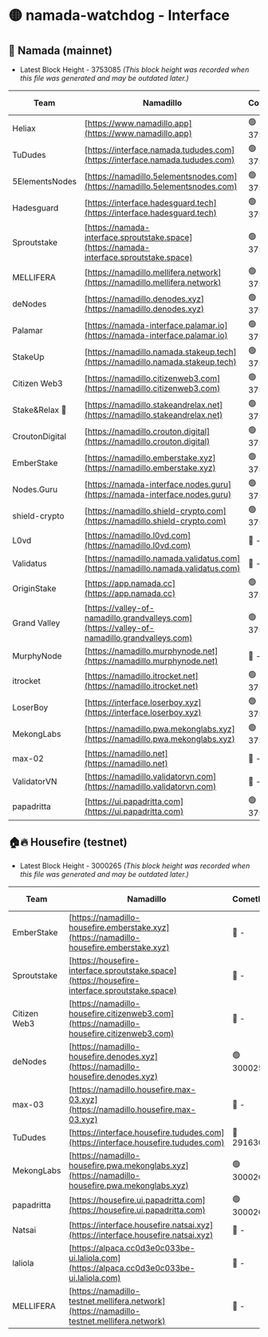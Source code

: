# 🟡 namada-watchdog - Interface

## 🚀 Namada (mainnet)
- Latest Block Height - 3753085 *(This block height was recorded when this file was generated and may be outdated later.)*

| Team | Namadillo | CometBFT | Indexer | MASP Indexer |
|-|-|-|-|-|
| Heliax | [https://www.namadillo.app](https://www.namadillo.app) | 🟢 3753060 | 🟢 3753060 | 🟢 3753059 |
| TuDudes | [https://interface.namada.tududes.com](https://interface.namada.tududes.com) | 🟢 3753060 | 🟢 3753060 | 🟢 3753060 |
| 5ElementsNodes | [https://namadillo.5elementsnodes.com](https://namadillo.5elementsnodes.com) | 🟢 3753060 | 🟢 3753060 | 🟢 3753060 |
| Hadesguard | [https://interface.hadesguard.tech](https://interface.hadesguard.tech) | 🟢 3753061 | 🟢 3753061 | 🟢 3753061 |
| Sproutstake | [https://namada-interface.sproutstake.space](https://namada-interface.sproutstake.space) | 🟢 3753062 | 🔴 - | 🔴 - |
| MELLIFERA | [https://namadillo.mellifera.network](https://namadillo.mellifera.network) | 🟢 3753065 | 🟢 3753065 | 🟢 3753065 |
| deNodes | [https://namadillo.denodes.xyz](https://namadillo.denodes.xyz) | 🟢 3753066 | 🟢 3753066 | 🟢 3753066 |
| Palamar | [https://namada-interface.palamar.io](https://namada-interface.palamar.io) | 🟢 3753067 | 🟢 3753067 | 🟢 3753067 |
| StakeUp | [https://namadillo.namada.stakeup.tech](https://namadillo.namada.stakeup.tech) | 🟢 3753067 | 🟢 3753067 | 🟢 3753068 |
| Citizen Web3 | [https://namadillo.citizenweb3.com](https://namadillo.citizenweb3.com) | 🟢 3753068 | 🟢 3753068 | 🟢 3753068 |
| Stake&Relax 🦥 | [https://namadillo.stakeandrelax.net](https://namadillo.stakeandrelax.net) | 🟢 3753069 | 🟢 3753069 | 🟢 3753069 |
| CroutonDigital | [https://namadillo.crouton.digital](https://namadillo.crouton.digital) | 🟢 3753070 | 🟢 3753070 | 🟢 3753070 |
| EmberStake | [https://namadillo.emberstake.xyz](https://namadillo.emberstake.xyz) | 🟢 3753070 | 🟢 3753070 | 🟢 3753070 |
| Nodes.Guru | [https://namada-interface.nodes.guru](https://namada-interface.nodes.guru) | 🟢 3753071 | 🟢 3753071 | 🟢 3753071 |
| shield-crypto | [https://namadillo.shield-crypto.com](https://namadillo.shield-crypto.com) | 🟢 3753072 | 🔴 3745991 | 🟢 3753071 |
| L0vd | [https://namadillo.l0vd.com](https://namadillo.l0vd.com) | 🔴 - | 🔴 - | 🔴 - |
| Validatus | [https://namadillo.namada.validatus.com](https://namadillo.namada.validatus.com) | 🔴 - | 🔴 - | 🔴 - |
| OriginStake | [https://app.namada.cc](https://app.namada.cc) | 🟢 3753077 | 🟢 3753076 | 🟢 3753077 |
| Grand Valley | [https://valley-of-namadillo.grandvalleys.com](https://valley-of-namadillo.grandvalleys.com) | 🟢 3753077 | 🟢 3753076 | 🟢 3753077 |
| MurphyNode | [https://namadillo.murphynode.net](https://namadillo.murphynode.net) | 🔴 - | 🔴 - | 🔴 - |
| itrocket | [https://namadillo.itrocket.net](https://namadillo.itrocket.net) | 🟢 3753079 | 🟢 3753079 | 🟢 3753079 |
| LoserBoy | [https://interface.loserboy.xyz](https://interface.loserboy.xyz) | 🟢 3753080 | 🟢 3753080 | 🟢 3753080 |
| MekongLabs | [https://namadillo.pwa.mekonglabs.xyz](https://namadillo.pwa.mekonglabs.xyz) | 🟢 3753080 | 🟢 3753080 | 🟢 3753080 |
| max-02 | [https://namadillo.net](https://namadillo.net) | 🔴 - | 🔴 - | 🔴 - |
| ValidatorVN | [https://namadillo.validatorvn.com](https://namadillo.validatorvn.com) | 🔴 - | 🔴 - | 🔴 - |
| papadritta | [https://ui.papadritta.com](https://ui.papadritta.com) | 🟢 3753085 | 🟢 3753085 | 🟢 3753084 |

## 🏠🔥 Housefire (testnet)
- Latest Block Height - 3000265 *(This block height was recorded when this file was generated and may be outdated later.)*

| Team | Namadillo | CometBFT | Indexer | MASP Indexer |
|-|-|-|-|-|
| EmberStake | [https://namadillo-housefire.emberstake.xyz](https://namadillo-housefire.emberstake.xyz) | 🔴 - | 🔴 - | 🔴 - |
| Sproutstake | [https://housefire-interface.sproutstake.space](https://housefire-interface.sproutstake.space) | 🔴 - | 🔴 - | 🔴 - |
| Citizen Web3 | [https://namadillo-housefire.citizenweb3.com](https://namadillo-housefire.citizenweb3.com) | 🔴 - | 🔴 - | 🔴 - |
| deNodes | [https://namadillo-housefire.denodes.xyz](https://namadillo-housefire.denodes.xyz) | 🟢 3000255 | 🟢 3000255 | 🟢 3000255 |
| max-03 | [https://namadillo.housefire.max-03.xyz](https://namadillo.housefire.max-03.xyz) | 🔴 - | 🔴 - | 🔴 - |
| TuDudes | [https://interface.housefire.tududes.com](https://interface.housefire.tududes.com) | 🔴 2916306 | 🔴 2916306 | 🔴 2916306 |
| MekongLabs | [https://namadillo-housefire.pwa.mekonglabs.xyz](https://namadillo-housefire.pwa.mekonglabs.xyz) | 🟢 3000265 | 🟢 3000265 | 🟢 3000265 |
| papadritta | [https://housefire.ui.papadritta.com](https://housefire.ui.papadritta.com) | 🟢 3000265 | 🟢 3000265 | 🟢 3000265 |
| Natsai | [https://interface.housefire.natsai.xyz](https://interface.housefire.natsai.xyz) | 🔴 - | 🔴 - | 🔴 - |
| laliola | [https://alpaca.cc0d3e0c033be-ui.laliola.com](https://alpaca.cc0d3e0c033be-ui.laliola.com) | 🔴 - | 🔴 - | 🔴 - |
| MELLIFERA | [https://namadillo-testnet.mellifera.network](https://namadillo-testnet.mellifera.network) | 🔴 - | 🔴 2778001 | 🔴 2607259 |

